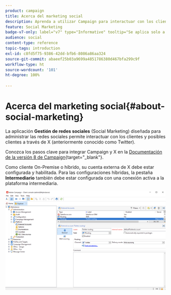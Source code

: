 ```yaml
---
product: campaign
title: Acerca del marketing social
description: Aprenda a utilizar Campaign para interactuar con los clientes a través de Twitter
feature: Social Marketing
badge-v7-only: label="v7" type="Informative" tooltip="Se aplica solo a Campaign Classic v7"
audience: social
content-type: reference
topic-tags: introduction
exl-id: c8fd5f75-9386-42dd-bfb6-8086a86aa324
source-git-commit: abaeef25b03a9699a4851786380d467bfa299c9f
workflow-type: ht
source-wordcount: '101'
ht-degree: 100%

---
```


# Acerca del marketing social{#about-social-marketing}

La aplicación **Gestión de redes sociales** (Social Marketing) diseñada para administrar las redes sociales permite interactuar con los clientes y posibles clientes a través de X (anteriormente conocido como Twitter).

Conozca los pasos clave para integrar Campaign y X en la [Documentación de la versión 8 de Campaign](https://experienceleague.adobe.com/docs/campaign/campaign-v8/connect/ac-tw.html?lang=es){target="_blank"}.

Como cliente On-Premise o híbrido, su cuenta externa de X debe estar configurada y habilitada. Para las configuraciones híbridas, la pestaña **Intermediario** también debe estar configurada con una conexión activa a la plataforma intermediaria.

![](assets/tw-external-account.png)
